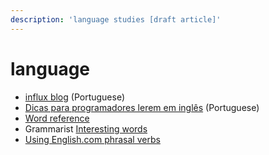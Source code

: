 ```yaml
---
description: 'language studies [draft article]'
---
```


# language

* [influx blog](https://blog.influx.com.br/) \(Portuguese\)
* [Dicas para programadores lerem em inglês](https://java.mn/2014/02/23/ler-ingles/) \(Portuguese\)
* [Word reference](https://www.wordreference.com/enpt/)
* Grammarist [Interesting words](https://grammarist.com/interesting-words/)
* [Using English.com phrasal verbs](https://www.usingenglish.com/reference/phrasal-verbs/) 

